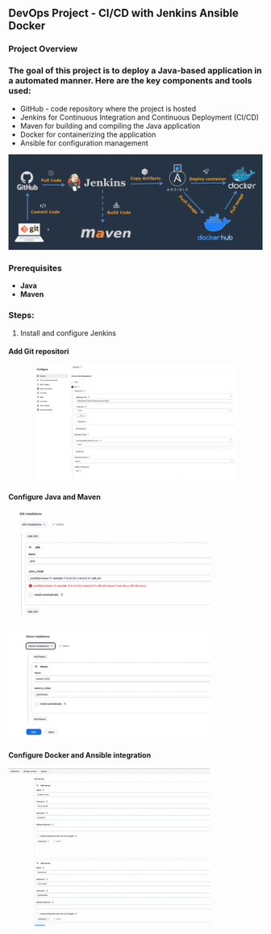 ## DevOps Project   - CI/CD with Jenkins Ansible Docker

### Project Overview
### The goal of this project is to deploy a Java-based application in a automated manner. Here are the key components and tools used:

* GitHub - code repository where the project is hosted
* Jenkins for Continuous Integration and Continuous Deployment (CI/CD)
* Maven for building and compiling the Java application
* Docker for containerizing the application
* Ansible for configuration management


<p align="center">
 <img width="800px" src="project.png" alt="qr"/>
</p>



### Prerequisites

- **Java** 
- **Maven** 

### Steps:

1. Install and configure Jenkins

#### Add Git repositori
<p align="center">
 <img width="400px" src="/Jenkins/addgit.png" alt="qr"/>
</p>


#### Configure Java and Maven

<p align="left">
 <img width="400px" src="/Jenkins/java_cfg.png" alt="qr"/>
</p>

<p align="left">
 <img width="400px" src="/Jenkins/maven_cfg.png" alt="qr"/>
</p>

#### Configure Docker and Ansible integration

<p align="left">
 <img width="400px" src="/Jenkins/docker_ans_int.png" alt="qr"/>
</p>
